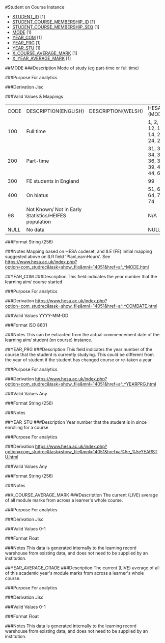 #Student on Course Instance
* [STUDENT_ID](student.md#student_id) [1]
* [STUDENT_COURSE_MEMBERSHIP_ID](student_course_membership.md#student_course_membership_id) [1]
* [STUDENT_COURSE_MEMBERSHIP_SEQ](student_course_membership.md#student_course_membership_seq) [1]
* [MODE](#mode) [1]
* [YEAR_COM](#year_com) [1]
* [YEAR_PRG](#year_prg) [1]
* [YEAR_STU](#year_stu) [1]
* [X_COURSE_AVERAGE_MARK](#course_average_mark) [1]
* [X_YEAR_AVERAGE_MARK](#year_average_mark) [1]

##MODE
###Description
Mode of study (eg part-time or full time)

###Purpose
For analytics

###Derivation
Jisc

###Valid Values & Mappings

<table>
            <tr><td>CODE</td><td>DESCRIPTION(ENGLISH)</td><td>DESCRIPTION(WELSH)</td><td>HESA (MODE)</td><td>FEILR (PlanLearnHours)  </td></tr>
            <tr><td>100</td><td>Full time</td><td></td><td>1, 2, 12, 13, 14, 23, 24, 25</td><td>PlanLearnHours > 540h</td></tr>
            <tr><td>200</td><td>Part-time</td><td></td><td>31, 33, 34, 35, 36, 38, 39, 43, 44, 65</td><td>PlanLearnHours &le; 540</td></tr>
            <tr><td>300</td><td>FE students in England</td><td></td><td>99</td><td>N/A</td></tr>
            <tr><td>400</td><td>On hiatus</td><td></td><td>51, 63, 64, 73, 74</td><td>N/A</td></tr>
            <tr><td>98</td><td>Not Known/ Not in Early Statistics/HEIFES population</td><td></td><td>N/A</td><td>N/A</td></tr>
            <tr><td>NULL</td><td>No data</td><td></td><td>NULL</td><td>NULL</td></tr>
        </table>

###Format
String (256)

###Notes
Mapping based on HESA codeset, and ILE (FE) initial mapping suggested above on ILR field 'PlanLearnHours'. See https://www.hesa.ac.uk/index.php?option=com_studrec&task=show_file&mnl=14051&href=a^_^MODE.html


##YEAR_COM
###Description
This field indicates the year number that the learning aim/ course started

###Purpose
For analytics

###Derivation
https://www.hesa.ac.uk/index.php?option=com_studrec&task=show_file&mnl=14051&href=a^_^COMDATE.html

###Valid Values
YYYY-MM-DD

###Format
ISO 8601

###Notes
This can be extracted from the actual commencement date of the learning aim/ student (on course) instance.


##YEAR_PRG
###Description
This field indicates the year number of the course that the student is currently studying. This could be different from the year of student if the student has changed course or re-taken a year.

###Purpose
For analytics

###Derivation
https://www.hesa.ac.uk/index.php?option=com_studrec&task=show_file&mnl=14051&href=a^_^YEARPRG.html

###Valid Values
Any

###Format
String (256)

###Notes


##YEAR_STU
###Description
Year number that the student is in since enrolling for a course

###Purpose
For analytics

###Derivation
https://www.hesa.ac.uk/index.php?option=com_studrec&task=show_file&mnl=14051&href=a%5e_%5eYEARSTU.html

###Valid Values
Any

###Format
String (256)

###Notes


##X_COURSE_AVERAGE_MARK
###Description
The current (LIVE) average of all module marks from across a learner's whole course.

###Purpose
For analytics

###Derivation
Jisc

###Valid Values
0-1

###Format
Float

###Notes
This data is generated internally to the learning record warehouse from existing data, and does not need to be supplied by an institution.


##YEAR_AVERAGE_GRADE
###Description
The current (LIVE) average of all of this academic year's module marks from across a learner's whole course.

###Purpose
For analytics

###Derivation
Jisc

###Valid Values
0-1

###Format
Float

###Notes
This data is generated internally to the learning record warehouse from existing data, and does not need to be supplied by an institution.
